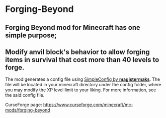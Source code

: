 # Forging-Beyond
## Forging Beyond mod for Minecraft has one simple purpose;
## Modify anvil block's behavior to allow forging items in survival that cost more than 40 levels to forge.

The mod generates a config file using [SimpleConfig by **magistermaks**](https://github.com/magistermaks/fabric-simplelibs/tree/master/simple-config).
The file will be located in your minecraft directory under the config folder, where you may modify the XP level limit to your liking.
For more information, see the said config file.

CurseForge page: https://www.curseforge.com/minecraft/mc-mods/forging-beyond
